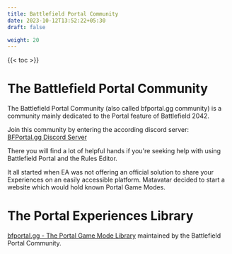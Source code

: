 ```yaml
---
title: Battlefield Portal Community
date: 2023-10-12T13:52:22+05:30
draft: false

weight: 20
---
```


{{< toc >}}

# The Battlefield Portal Community

The Battlefield Portal Community (also called bfportal.gg community) is a community mainly dedicated to the Portal feature of Battlefield 2042.

Join this community by entering the according discord server:  
[BFPortal.gg Discord Server](https://discord.bfportal.gg/)

There you will find a lot of helpful hands if you're seeking help with using Battlefield Portal and the Rules Editor.

It all started when EA was not offering an official solution to share your Experiences on an easily accessible platform.
Matavatar decided to start a website which would hold known Portal Game Modes.

# The Portal Experiences Library

[bfportal.gg - The Portal Game Mode Library](https://bfportal.gg) maintained by the Battlefield Portal Community.
